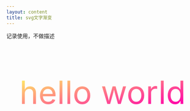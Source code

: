 ```yaml
---
layout: content
title: svg文字渐变
---
```


记录使用，不做描述

<svg viewBox='0 0 600 300' >
    <text text-anchor='middle' x='50%' y='50%' dy='.35em' font-size='100' fill='url(#gr)' >hello world</text>
    <linearGradient id='gr' x1="0" y1="0" x2="100%" y2="100%" >
        <stop stop-color="hsl(50, 100%, 70%)" offset="10%"/>
        <stop stop-color="hsl(320, 100%, 50%)" offset="90%"/>
    </linearGradient>
</svg>